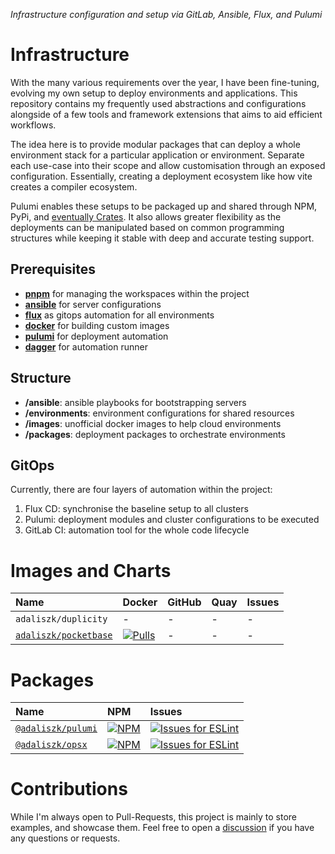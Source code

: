 _Infrastructure configuration and setup via GitLab, Ansible, Flux, and Pulumi_

# Infrastructure

With the many various requirements over the year, I have been fine-tuning, evolving my own setup to deploy environments
and applications. This repository contains my frequently used abstractions and configurations alongside of a few tools
and framework extensions that aims to aid efficient workflows.

The idea here is to provide modular packages that can deploy a whole environment stack for a particular application
or environment. Separate each use-case into their scope and allow customisation through an exposed configuration.
Essentially, creating a deployment ecosystem like how vite creates a compiler ecosystem.

Pulumi enables these setups to be packaged up and shared through NPM, PyPi,
and [eventually Crates](https://github.com/pulumi/pulumi/issues/11882). It also allows
greater flexibility as the deployments can be manipulated based on common programming structures while keeping it stable
with deep and accurate testing support.

## Prerequisites

- [**pnpm**](https://pnpm.io) for managing the workspaces within the project
- [**ansible**](https://docs.ansible.com/ansible) for server configurations
- [**flux**](https://fluxcd.io/flux/installation) as gitops automation for all environments
- [**docker**](https://docs.docker.com/get-docker) for building custom images
- [**pulumi**](https://www.pulumi.com/docs/get-started/install) for deployment automation
- [**dagger**](https://dagger.io) for automation runner

## Structure

- **/ansible**: ansible playbooks for bootstrapping servers
- **/environments**: environment configurations for shared resources
- **/images**: unofficial docker images to help cloud environments
- **/packages**: deployment packages to orchestrate environments

## GitOps

Currently, there are four layers of automation within the project:

1. Flux CD: synchronise the baseline setup to all clusters
2. Pulumi: deployment modules and cluster configurations to be executed
3. GitLab CI: automation tool for the whole code lifecycle

# Images and Charts

| Name                                       | Docker                                                                                                                        | GitHub | Quay | Issues |
| :----------------------------------------- | :---------------------------------------------------------------------------------------------------------------------------- | :----- | :--- | :----- |
| `adaliszk/duplicity`                       | -                                                                                                                             | -      | -    | -      |
| [`adaliszk/pocketbase`](images/pocketbase) | [![Pulls](https://img.shields.io/docker/pulls/adaliszk/pocketbase?label=Pulls)](https://hub.docker.com/r/adaliszk/pocketbase) | -      | -    | -      |

# Packages

| Name                                  | NPM                                                                                                                                           | Issues                                                                                                                                                                                                                     |
| :------------------------------------ | :-------------------------------------------------------------------------------------------------------------------------------------------- | :------------------------------------------------------------------------------------------------------------------------------------------------------------------------------------------------------------------------- |
| [`@adaliszk/pulumi`](packages/pulumi) | [![NPM](https://img.shields.io/npm/v/@adaliszk/pulumi.svg?logo=npm&label=&style=flat-square)](https://www.npmjs.com/package/@adaliszk/pulumi) | [![Issues for ESLint](https://img.shields.io/github/issues-search?logo=github&label=&style=flat-square&query=repo%3Aadaliszk%2Finfrastructure%20label%3Apulumi)](https://github.com/adaliszk/infrastructure/labels/pulumi) |
| [`@adaliszk/opsx`](packages/opsx)     | [![NPM](https://img.shields.io/npm/v/@adaliszk/opsx.svg?logo=npm&label=&style=flat-square)](https://www.npmjs.com/package/@adaliszk/opsx)     | [![Issues for ESLint](https://img.shields.io/github/issues-search?logo=github&label=&style=flat-square&query=repo%3Aadaliszk%2Finfrastructure%20label%3Aopsx)](https://github.com/adaliszk/infrastructure/labels/opsx)     |

# Contributions

While I'm always open to Pull-Requests, this project is mainly to store examples, and showcase them.
Feel free to open a [discussion](https://github.com/adaliszk/infrastructure/discussions) if you have
any questions or requests.
